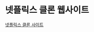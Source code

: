 # 넷플릭스 클론 웹사이트

[넷플릭스 클론 사이트](https://yoon052.github.io/react-netflix-clone/, "netflix clone link")

